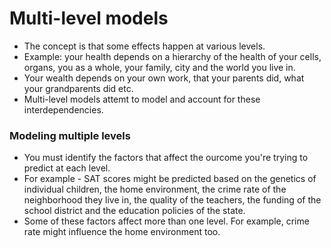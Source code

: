 # Multi-level models

- The concept is that some effects happen at various levels.
- Example: your health depends on a hierarchy of the health of your cells, organs, you as a whole, your family, city and the world you live in.
- Your wealth depends on your own work, that your parents did, what your grandparents did etc.
- Multi-level models attemt to model and account for these interdependencies.

### Modeling multiple levels

- You must identify the factors that affect the ourcome you're trying to predict at each level.
- For example - SAT scores might be predicted based on the genetics of individual children, the home environment, the crime rate of the neighborhood they live in, the quality of the teachers, the funding of the school district and the education policies of the state.
- Some of these factors affect more than one level. For example, crime rate might influence the home environment too.
